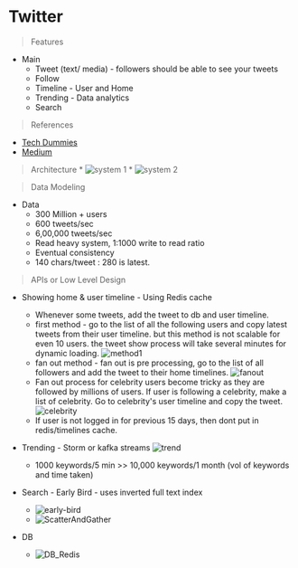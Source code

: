 # Twitter
> Features
* Main
	* Tweet (text/ media) - followers should be able to see your tweets
	* Follow
	* Timeline - User and Home
	* Trending - Data analytics
	* Search
	
> References
* [Tech Dummies](https://www.youtube.com/watch?v=wYk0xPP_P_8)
* [Medium](https://medium.com/@narengowda/system-design-for-twitter-e737284afc95)
	
> Architecture
	* ![system 1](https://github.com/pakd/sysDes/blob/master/3.Twitter/res/arch.jpg)
	* ![system 2](https://github.com/pakd/sysDes/blob/master/3.Twitter/res/sysdes.PNG)

> Data Modeling
* Data
	* 300 Million + users
	* 600 tweets/sec
	* 6,00,000 tweets/sec
	* Read heavy system, 1:1000 write to read ratio
	* Eventual consistency
	* 140 chars/tweet : 280 is latest.
	 
> APIs or Low Level Design

* Showing home & user timeline - Using Redis cache
	* Whenever some tweets, add the tweet to db and user timeline. 
	* first method - go to the list of all the following users and copy latest tweets from their user timeline.
	but this method is not scalable for even 10 users. the tweet show process will take several minutes for dynamic loading.
	![method1](https://github.com/pakd/sysDes/blob/master/3.Twitter/res/method1.PNG)
	* fan out method - fan out is pre processing, go to the list of all followers and add the tweet to their home timelines.
	![fanout](https://github.com/pakd/sysDes/blob/master/3.Twitter/res/fanout.PNG)
	* Fan out process for celebrity users become tricky as they are followed by millions of users.
	If user is following a celebrity, make a list of celebrity. Go to celebrity's user timeline and copy the tweet.
	![celebrity](https://github.com/pakd/sysDes/blob/master/3.Twitter/res/celebrity.PNG)
	* If user is not logged in for previous 15 days, then dont put in redis/timelines cache.
	
* Trending - Storm or kafka streams
	  ![trend](https://github.com/pakd/sysDes/blob/master/3.Twitter/res/trend.PNG)
	* 1000 keywords/5 min  >>  10,000 keywords/1 month (vol of keywords and time taken)

* Search - Early Bird - uses inverted full text index
	* ![early-bird](https://github.com/pakd/sysDes/blob/master/3.Twitter/res/early-bird.PNG)
	* ![ScatterAndGather](https://github.com/pakd/sysDes/blob/master/3.Twitter/res/scatter_and_gather.PNG)
	
* DB 
	* ![DB_Redis](https://github.com/pakd/sysDes/blob/master/3.Twitter/res/db_reddis.PNG)